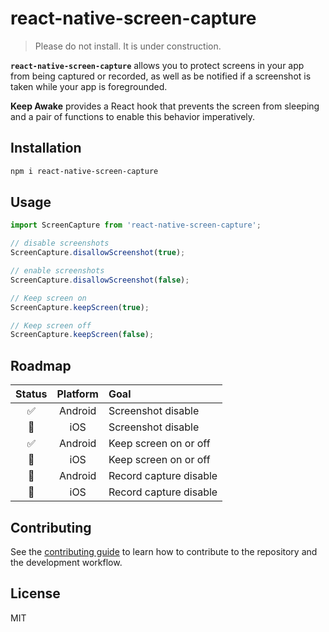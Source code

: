 # react-native-screen-capture

> Please do not install. It is under construction.

**`react-native-screen-capture`** allows you to protect screens in your app from being captured or recorded, as well as be notified if a screenshot is taken while your app is foregrounded.

**Keep Awake** provides a React hook that prevents the screen from sleeping and a pair of functions to enable this behavior imperatively.

## Installation

```sh
npm i react-native-screen-capture
```

## Usage

```js
import ScreenCapture from 'react-native-screen-capture';

// disable screenshots
ScreenCapture.disallowScreenshot(true);

// enable screenshots
ScreenCapture.disallowScreenshot(false);

// Keep screen on
ScreenCapture.keepScreen(true);

// Keep screen off
ScreenCapture.keepScreen(false);
```

## Roadmap

|   Status   | Platform | Goal                   |
| :--------: | :------: | :--------------------- |
|     ✅     | Android  | Screenshot disable     |
|     🚧     | iOS      | Screenshot disable     |
|     ✅     | Android  | Keep screen on or off  |
|     🚧     | iOS      | Keep screen on or off  |
|     🚧     | Android  | Record capture disable |
|     🚧     | iOS      | Record capture disable |

## Contributing

See the [contributing guide](CONTRIBUTING.md) to learn how to contribute to the repository and the development workflow.

## License

MIT
